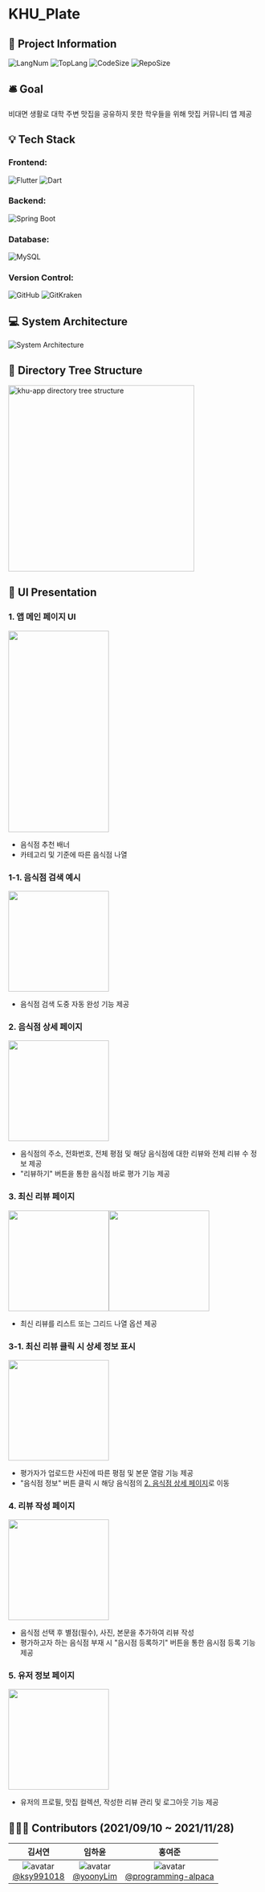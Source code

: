 # KHU_Plate

## 📁 Project Information

![LangNum](https://img.shields.io/github/languages/count/KHU-HEEDAE/KHU_Plate?style=flat-square)
![TopLang](https://img.shields.io/github/languages/top/KHU-HEEDAE/KHU_Plate?style=flat-square)
![CodeSize](https://img.shields.io/github/languages/code-size/KHU-HEEDAE/KHU_Plate?style=flat-square)
![RepoSize](https://img.shields.io/github/repo-size/KHU-HEEDAE/KHU_Plate?style=flat-square)

## 🛎️ Goal
비대면 생활로 대학 주변 맛집을 공유하지 못한 학우들을 위해 맛집 커뮤니티 앱 제공

## 💡 Tech Stack

### Frontend:
![Flutter](https://img.shields.io/badge/Flutter-v2.5.2-test?style=flat-square&logo=flutter&logoColor=white&color=02569B)
![Dart](https://img.shields.io/badge/Dart-v2.14.4-test?style=flat-square&logo=dart&logoColor=white&color=0175C2)

### Backend:
![Spring Boot](https://img.shields.io/badge/Spring_Boot-v2.6.0-test?style=flat-square&logo=springboot&logoColor=white&color=6DB33F)

### Database:
![MySQL](https://img.shields.io/badge/MySQL-v8.0.2-test?style=flat-square&logo=mysql&logoColor=white&color=4479A1)

### Version Control:
![GitHub](https://img.shields.io/badge/GitHub--test?style=flat-square&logo=github&logoColor=white&color=181717)
![GitKraken](https://img.shields.io/badge/GitKraken--test?style=flat-square&logo=gitkraken&logoColor=white&color=179287)

## 💻 System Architecture
![System Architecture](https://user-images.githubusercontent.com/64838255/142825363-61e9478b-6069-4a87-8a59-c75505d3908f.png)

## 🌲 Directory Tree Structure
<img width="370" alt="khu-app directory tree structure" src="https://user-images.githubusercontent.com/64838255/142825505-27ffe17c-ea13-4e49-88fa-2c328b947a8a.png">

## 📱 UI Presentation

### 1. 앱 메인 페이지 UI
<img src="https://user-images.githubusercontent.com/64838255/142854663-639013a8-5bef-4ac3-a51c-e564ae09592c.png" width="200" height="400">

 - 음식점 추천 배너<br/>
 - 카테고리 및 기준에 따른 음식점 나열

### 1-1. 음식점 검색 예시
<img src="https://user-images.githubusercontent.com/64838255/142855936-af5b3ead-2a66-47ff-bb7d-cb560cea3c6e.png" width="200" hegith="400"> 

 - 음식점 검색 도중 자동 완성 기능 제공

### 2. 음식점 상세 페이지<span id="detailed_page">
<img src="https://user-images.githubusercontent.com/64838255/142855813-2b30eb56-bff5-414f-ada8-280c5def975f.png" width="200" hegith="400">

 - 음식점의 주소, 전화번호, 전체 평점 및 해당 음식점에 대한 리뷰와 전체 리뷰 수 정보 제공<br/>
 - "리뷰하기" 버튼을 통한 음식점 바로 평가 기능 제공

### 3. 최신 리뷰 페이지
<img src="https://user-images.githubusercontent.com/64838255/142854883-f73d152d-5659-4e0f-bacd-eae19d63ec9b.png" width="200" hegith="400"><img src="https://user-images.githubusercontent.com/64838255/142855207-c11158ec-20b6-4950-80b3-21ad06b207eb.png" width="200" hegith="400">

 - 최신 리뷰를 리스트 또는 그리드 나열 옵션 제공

### 3-1. 최신 리뷰 클릭 시 상세 정보 표시
<img src="https://user-images.githubusercontent.com/64838255/142855406-4803ff5f-5284-4d38-b3ca-ee18b25257a0.png" width="200" hegith="400">

 - 평가자가 업로드한 사진에 따른 평점 및 본문 열람 기능 제공<br/>
 - "음식점 정보" 버튼 클릭 시 해당 음식점의 [2. 음식점 상세 페이지](#detailed_page)로 이동

### 4. 리뷰 작성 페이지
<img src="https://user-images.githubusercontent.com/64838255/142855640-fb95dcde-0970-4b44-aca4-527231b863ac.png" width="200" hegith="400">

 - 음식점 선택 후 별점(필수), 사진, 본문을 추가하여 리뷰 작성<br/>
 - 평가하고자 하는 음식점 부재 시 "음시점 등록하기" 버튼을 통한 음시점 등록 기능 제공

### 5. 유저 정보 페이지
<img src="https://user-images.githubusercontent.com/64838255/142855509-fb7c081d-b4b8-42c0-89c1-89f569ff966b.png" width="200" hegith="400">

 - 유저의 프로필, 맛집 컬렉션, 작성한 리뷰 관리 및 로그아웃 기능 제공

## 👨‍👧‍👦 Contributors (2021/09/10 ~ 2021/11/28)
| 김서연 | 임하윤 | 홍여준 |
| :----: | :----: | :----: |
| ![avatar](https://images.weserv.nl/?url=avatars.githubusercontent.com/u/72537563?v=4&h=50&w=50&fit=cover&mask=circle&maxage=7d)<br/>[@ksy991018](https://github.com/ksy991018) | ![avatar](https://images.weserv.nl/?url=avatars.githubusercontent.com/u/64838255?v=4&h=50&w=50&fit=cover&mask=circle&maxage=7d)<br/>[@yoonyLim](https://github.com/yoonyLim) | ![avatar](https://images.weserv.nl/?url=avatars.githubusercontent.com/u/78005346?v=4&h=50&w=50&fit=cover&mask=circle&maxage=7d)<br/>[@programming-alpaca](https://github.com/programming-alpaca) |
